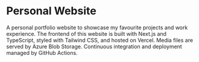 # Personal Website

A personal portfolio website to showcase my favourite projects and work experience. The frontend of this website is built with Next.js and TypeScript, styled with Tailwind CSS, and hosted on Vercel. Media files are served by Azure Blob Storage. Continuous integration and deployment managed by GitHub Actions.
